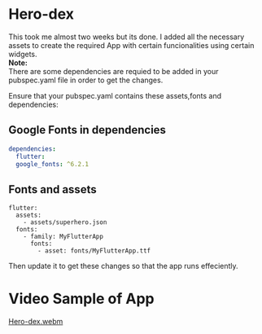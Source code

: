 # Hero-dex

This took me almost two weeks but its done. I added all the necessary assets to create the required App with certain funcionalities using certain widgets.<br> **Note:**<br> There are some dependencies are requied to be added in your pubspec.yaml file in order to get the changes.

Ensure that your pubspec.yaml contains these assets,fonts and dependencies:
## Google Fonts in dependencies
```yaml
dependencies:
  flutter:
  google_fonts: ^6.2.1
```

## Fonts and assets
```
flutter:
  assets:
    - assets/superhero.json
  fonts:
    - family: MyFlutterApp
      fonts:
        - asset: fonts/MyFlutterApp.ttf
```


Then update it to get these changes so that the app runs effeciently.

# Video Sample of App
[Hero-dex.webm](https://github.com/user-attachments/assets/d2987e5a-3d5d-4af8-b2fa-19f4d3a12792)
